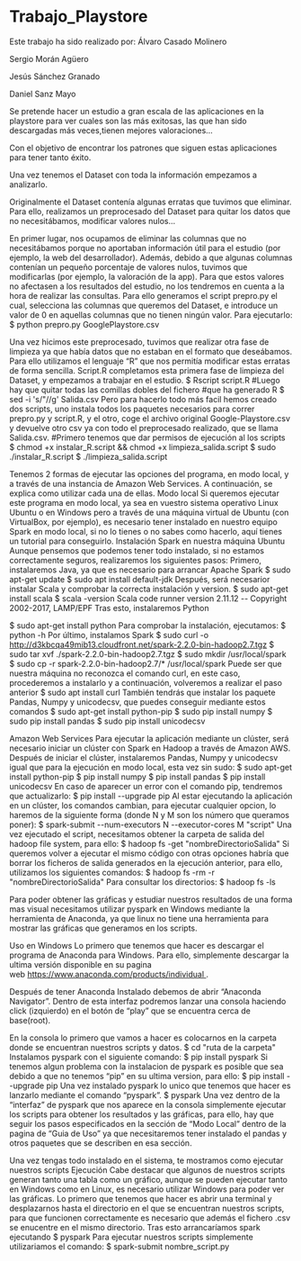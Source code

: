 # Trabajo_Playstore
Este trabajo ha sido realizado por:
Álvaro Casado Molinero

Sergio Morán Agüero

Jesús Sánchez Granado

Daniel Sanz Mayo

Se pretende hacer un estudio a gran escala de las aplicaciones en la playstore para ver cuales son las más exitosas, las que han sido descargadas más veces,tienen mejores 
valoraciones… 

Con el objetivo de encontrar los patrones que siguen estas aplicaciones para tener tanto éxito.

Una vez tenemos el Dataset con toda la información empezamos a analizarlo.

Originalmente el Dataset contenía algunas erratas que tuvimos que eliminar. Para ello, realizamos un preprocesado del Dataset para quitar los datos que no necesitábamos, modificar valores nulos...

En primer lugar, nos ocupamos de eliminar las columnas que no necesitábamos porque no aportaban información útil para el estudio (por ejemplo, la web del desarrollador). 
Además, debido a que algunas columnas contenían un pequeño porcentaje de valores nulos, tuvimos que modificarlas (por ejemplo, la valoración de la app). Para que estos valores no afectasen a los resultados del estudio, no los tendremos en cuenta a la hora de realizar las consultas.
Para ello generamos el script prepro.py el cual, selecciona las columnas que queremos del Dataset, e introduce un valor de 0 en aquellas columnas que no tienen ningún valor. Para ejecutarlo:
$ python prepro.py GooglePlaystore.csv

Una vez hicimos este preprocesado, tuvimos que realizar otra fase de limpieza ya que había datos que no estaban en el formato que deseábamos. Para ello utilizamos el lenguaje “R” que nos permitía modificar estas erratas de forma sencilla. Script.R completamos esta primera fase de limpieza del Dataset, y empezamos a trabajar en el estudio.
$ Rscript script.R
#Luego hay que quitar todas las comillas dobles del fichero
#que ha generado R
$ sed -i 's/"//g' Salida.csv
Pero para hacerlo todo más facil hemos creado dos scripts, uno instala todos los paquetes necesarios para correr prepro.py y script.R, y el otro, coge el archivo original Google-Playstore.csv y devuelve otro csv ya con todo el preprocesado realizado, que se llama Salida.csv.
#Primero tenemos que dar permisos de ejecución al los scripts
$ chmod +x instalar_R.script && chmod +x limpieza_salida.script
$ sudo ./instalar_R.script
$ ./limpieza_salida.script


Tenemos 2 formas de ejecutar las opciones del programa, en modo local, y a través de una instancia de Amazon Web Services. A continuación, se explica como utilizar cada una de ellas.
Modo local
Si queremos ejecutar este programa en modo local, ya sea en vuestro sistema operativo Linux Ubuntu o en Windows pero a través de una máquina virtual de Ubuntu (con VirtualBox, por ejemplo), es necesario tener instalado en nuestro equipo Spark en modo local, si no lo tienes o no sabes como hacerlo, aquí tienes un tutorial para conseguirlo.
Instalación Spark en nuestra máquina Ubuntu
Aunque pensemos que podemos tener todo instalado, si no estamos correctamente seguros, realizaremos los siguientes pasos:
Primero, instalaremos Java, ya que es necesario para arrancar Apache Spark
$ sudo apt-get update
$ sudo apt install default-jdk
Después, será necesarior instalar Scala y comprobar la correcta instalación y version.
$ sudo apt-get install scala
$ scala -version
Scala code runner version 2.11.12 -- Copyright 2002-2017, LAMP/EPF
Tras esto, instalaremos Python

$ sudo apt-get install python
Para comprobar la instalación, ejecutamos:
$ python -h
Por último, instalamos Spark
$ sudo curl -o http://d3kbcqa49mib13.cloudfront.net/spark-2.2.0-bin-hadoop2.7.tgz
$ sudo tar xvf ./spark-2.2.0-bin-hadoop2.7.tgz
$ sudo mkdir /usr/local/spark
$ sudo cp -r spark-2.2.0-bin-hadoop2.7/* /usr/local/spark
Puede ser que nuestra máquina no reconozca el comando curl, en este caso, procederemos a instalarlo y a continuación, volveremos a realizar el paso anterior
$ sudo apt install curl
También tendrás que instalar los paquete Pandas, Numpy y unicodecsv, que puedes conseguir mediante estos comandos
$ sudo apt-get install python-pip
$ sudo pip install numpy
$ sudo pip install pandas
$ sudo pip install unicodecsv

Amazon Web Services
Para ejecutar la aplicación mediante un clúster, será necesario iniciar un clúster con Spark en Hadoop a través de Amazon AWS. Después de iniciar el clúster, instalaremos Pandas, Numpy y unicodecsv igual que para la ejecución en modo local, esta vez sin sudo:
$ sudo apt-get install python-pip
$ pip install numpy
$ pip install pandas
$ pip install unicodecsv
En caso de aparecer un error con el comando pip, tendremos que actualizarlo:
$ pip install --upgrade pip
Al estar ejecutando la aplicación en un clúster, los comandos cambian, para ejecutar cualquier opcion, lo haremos de la siguiente forma (donde N y M son los número que queramos poner):
$ spark-submit --num-executors N --executor-cores M "script"
Una vez ejecutado el script, necesitamos obtener la carpeta de salida del hadoop file system, para ello:
$ hadoop fs -get "nombreDirectorioSalida"
Si queremos volver a ejecutar el mismo código con otras opciones habría que borrar los ficheros de salida generados en la ejecución anterior, para ello, utilizamos los siguientes comandos:
$ hadoop fs -rm -r "nombreDirectorioSalida"
Para consultar los directorios:
$ hadoop fs -ls



Para poder obtener las gráficas y estudiar nuestros resultados de una forma mas visual necesitamos utilizar pyspark en Windows mediante la herramienta de Anaconda, ya que linux no tiene una herramienta para mostrar las gráficas que generamos en los scripts.

Uso en Windows
Lo primero que tenemos que hacer es descargar el programa de Anaconda para Windows. Para ello, simplemente descargar la ultima versión disponible en su pagina web https://www.anaconda.com/products/individual .

Después de tener Anaconda Instalado debemos de abrir “Anaconda Navigator”. Dentro de esta interfaz podremos lanzar una consola haciendo click (izquierdo) en el botón de “play” que se encuentra cerca de base(root).

En la consola lo primero que vamos a hacer es colocarnos en la carpeta donde se encuentran nuestros scripts y datos.
$ cd "ruta de la carpeta"
Instalamos pyspark con el siguiente comando:
$ pip install pyspark
Si tenemos algun problema con la instalacion de pyspark es posible que sea debido a que no tenemos “pip” en su ultima version, para ello:
$ pip install --upgrade pip
Una vez instalado pyspark lo unico que tenemos que hacer es lanzarlo mediante el comando “pyspark”.
$ pyspark
Una vez dentro de la “interfaz” de pyspark que nos aparece en la consola simplemente ejecutar los scripts para obtener los resultados y las gráficas, para ello, hay que seguir los pasos especificados en la sección de “Modo Local” dentro de la pagina de “Guia de Uso” ya que necesitaremos tener instalado el pandas y otros paquetes que se describen en esa sección.

Una vez tengas todo instalado en el sistema, te mostramos como ejecutar nuestros scripts
Ejecución
Cabe destacar que algunos de nuestros scripts generan tanto una tabla como un gráfico, aunque se pueden ejecutar tanto en Windows como en Linux, es necesario utilizar Windows para poder ver las gráficas.
Lo primero que tenemos que hacer es abrir una terminal y desplazarnos hasta el directorio en el que se encuentran nuestros scripts, para que funcionen correctamente es necesario que además el fichero .csv se enucentre en el mismo directorio.
Tras esto arrancaríamos spark ejecutando
$ pyspark
Para ejecutar nuestros scripts simplemente utilizariamos el comando:
$ spark-submit nombre_script.py
